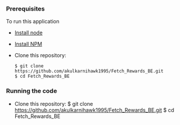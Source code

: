 
### Prerequisites

To run this application

* [Install node](https://nodejs.org/en/download/)
* [Install NPM](https://www.npmjs.com/get-npm)
* Clone this repository:

      $ git clone https://github.com/akulkarnihawk1995/Fetch_Rewards_BE.git
      $ cd Fetch_Rewards_BE

### Running the code
* Clone this repository:
      $ git clone https://github.com/akulkarnihawk1995/Fetch_Rewards_BE.git
      $ cd Fetch_Rewards_BE

